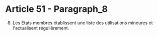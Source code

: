 # Article 51 - Paragraph_8

8. Les États membres établissent une liste des utilisations mineures et l'actualisent régulièrement.
